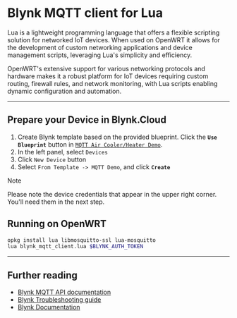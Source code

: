 
# Blynk MQTT client for Lua

Lua is a lightweight programming language that offers a flexible scripting solution
for networked IoT devices. When used on OpenWRT it allows for the development of custom
networking applications and device management scripts, leveraging Lua's simplicity
and efficiency.

OpenWRT's extensive support for various networking protocols and hardware makes it
a robust platform for IoT devices requiring custom routing, firewall rules, and
network monitoring, with Lua scripts enabling dynamic configuration and automation.

---

## Prepare your Device in Blynk.Cloud

1. Create Blynk template based on the provided blueprint. Click the **`Use Blueprint`** button in [`MQTT Air Cooler/Heater Demo`](https://blynk.cloud/dashboard/blueprints/Library/TMPL4zGiS1A7l).
2. In the left panel, select `Devices`
3. Click `New Device` button
4. Select `From Template -> MQTT Demo`, and click **`Create`**

> [!NOTE]
> Please note the device credentials that appear in the upper right corner. You'll need them in the next step.


## Running on OpenWRT

```sh
opkg install lua libmosquitto-ssl lua-mosquitto
lua blynk_mqtt_client.lua $BLYNK_AUTH_TOKEN
```

---

## Further reading

- [Blynk MQTT API documentation](https://docs.blynk.io/en/blynk.cloud-mqtt-api/device-mqtt-api)
- [Blynk Troubleshooting guide](https://docs.blynk.io/en/troubleshooting/general-issues)
- [Blynk Documentation](https://docs.blynk.io/en)

